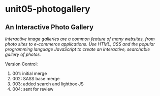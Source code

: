 # unit05-photogallery

## An Interactive Photo Gallery
_Interactive image galleries are a common feature of many websites, from photo sites to e-commerce applications. Use HTML, CSS and the popular programming language JavaScript to create an interactive, searchable gallery of photos._

Version Control:
1. 001: initial merge
2. 002: SASS base merge
3. 003: added search and lightbox JS
4. 004: sent for review